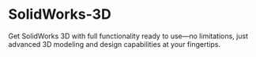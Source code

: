 # SolidWorks-3D
Get SolidWorks 3D with full functionality ready to use—no limitations, just advanced 3D modeling and design capabilities at your fingertips.
